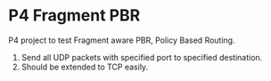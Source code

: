 # P4 Fragment PBR

P4 project to test Fragment aware PBR, Policy Based Routing.

1. Send all UDP packets with specified port to specified destination.
2. Should be extended to TCP easily.

